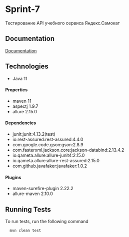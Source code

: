 
# Sprint-7

Тестирование API учебного сервиса Яндекс.Самокат


## Documentation

[Documentation](https://qa-scooter.praktikum-services.ru/docs/)


## Technologies
- Java 11

#### Properties
- maven 11
- aspectj 1.9.7
- allure 2.15.0

#### Dependencies
- junit:junit:4.13.2(test)
- io.rest-assured:rest-assured:4.4.0
- com.google.code.gson:gson:2.8.9
- com.fasterxml.jackson.core:jackson-databind:2.13.4.2
- io.qameta.allure:allure-junit4:2.15.0
- io.qameta.allure:allure-rest-assured:2.15.0
- com.github.javafaker:javafaker:1.0.2

#### Plugins
- maven-surefire-plugin 2.22.2
- allure-maven 2.10.0


## Running Tests

To run tests, run the following command

```bash
  mvn clean test
```


